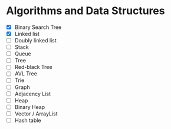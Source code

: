 # Algorithms and Data Structures

- [x] Binary Search Tree
- [x] Linked list
- [ ] Doubly linked list
- [ ] Stack
- [ ] Queue
- [ ] Tree
- [ ] Red-black Tree
- [ ] AVL Tree
- [ ] Trie
- [ ] Graph
- [ ] Adjacency List
- [ ] Heap
- [ ] Binary Heap
- [ ] Vector / ArrayList
- [ ] Hash table
